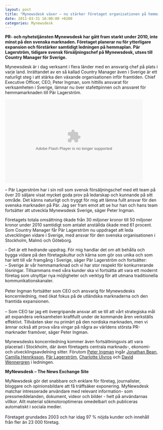 ```yaml
---
layout: post
title: "Mynewsdesk växer – nu stärker företaget organisationen på hemmaplan"
date: 2011-03-31 16:00:00 +0200
categories: Mynewsdesk
---
```

 <div class='clearfix'><p><strong>PR- och nyhetstjänsten Mynewsdesk har gått fram starkt under 2010, inte minst på den svenska marknaden. Företaget planerar nu för ytterligare expansion och förstärker samtidigt ledningen på hemmaplan. Pär Lagerström, tidigare svensk försäljningschef på Mynewsdesk, utses till Country Manager för Sverige.</strong></p>
<p>Mynewsdesk är i dag verksamt i flera länder med en ansvarig chef på plats i varje land. Inrättandet av en så kallad Country Manager även i Sverige är ett naturligt steg i att stärka den växande organisationen inför framtiden. Chief Executive Officer, CEO, Peter Ingman, som hittills ansvarat för verksamheten i Sverige, lämnar nu över stafettpinnen och ansvaret för hemmamarknaden till Pär Lagerström.</p>
<p><object width="454" height="276" classid="clsid:d27cdb6e-ae6d-11cf-96b8-444553540000" codebase="http://download.macromedia.com/pub/shockwave/cabs/flash/swflash.cab#version=6,0,40,0"><param name="wmode" value="transparent"><param name="allowscriptaccess" value="always"><param name="allowfullscreen" value="true"><param name="src" value="http://csp.picsearch.com/players/mediaplayer5.swf?playlist=http%3A//csp.picsearch.com/playlist%3Fauth%3DUVkCeOLtm6TR8a5mZbEacW_Bmab2Kre8pgMBwJZf_KyFcZZmmpAc4x4Bm5OUAvz4N1RW-PCsmujPpKrGdRTtIogwtOZba0vY"><param name="quality" value="high"><embed width="454" height="276" type="application/x-shockwave-flash" src="http://csp.picsearch.com/players/mediaplayer5.swf?playlist=http%3A//csp.picsearch.com/playlist%3Fauth%3DUVkCeOLtm6TR8a5mZbEacW_Bmab2Kre8pgMBwJZf_KyFcZZmmpAc4x4Bm5OUAvz4N1RW-PCsmujPpKrGdRTtIogwtOZba0vY" wmode="transparent" allowscriptaccess="always" allowfullscreen="true" quality="high"></object></p>
<p>– Pär Lagerström har i sin roll som svensk försäljningschef med ett team på över 20 säljare visat mycket goda prov på ledarskap och kunnande på sitt område. Det känns naturligt och tryggt för mig att lämna fullt ansvar för den svenska marknaden på Pär. Jag ser fram emot att se hur han och hans team fortsätter att utveckla Mynewsdesk Sverige, säger Peter Ingman.</p>
<p>Företagets totala omsättning ökade från 30 miljoner kronor till 50 miljoner kronor under 2010 samtidigt som antalet anställda ökade med 61 procent. Som Country Manager får Pär Lagerström nu uppdraget att leda utvecklingen vidare i Sverige, med ansvar för den svenska organisationen i Stockholm, Malmö och Göteborg.</p>
<p>– Det är ett hedrande uppdrag. För mig handlar det om att behålla och bygga vidare på den företagskultur och kärna som gör oss unika och som har lett till vår framgång i Sverige, säger Pär Lagerström och fortsätter:<br> – ­Sverige är vår hemmamarknad och vi har stor respekt för konkurrerande lösningar. Tillsammans med våra kunder ska vi fortsätta att vara ett modernt företag som utnyttjar nya möjligheter och verktyg för att utmana traditionella kommunikationskanaler.<br><br> Peter Ingman fortsätter som CEO och ansvarig för Mynewsdesks koncernledning, med ökat fokus på de utländska marknaderna och den framtida expansionen.<br><br> – Som CEO tar jag ett övergripande ansvar att se till att vårt strategiska mål att expandera verksamheten kraftfullt under de kommande åren verkställs effektivt. Tillväxten sker nu primärt på den nordiska marknaden, men vi ämnar också att prova våra vingar på några av världens största PR-marknader framöver, säger Peter Ingman.</p>
<p>Mynewsdesks koncernledning kommer även fortsättningsvis att vara placerad i Stockholm, där även företagets centrala marknads-, ekonomi- och utvecklingsavdelning sitter. Förutom <a href="/se/pressroom/newsdesk/contact_person/view/peter-ingman-administration-foeretagsledning-14">Peter Ingman</a> ingår <a href="/se/pressroom/newsdesk/contact_person/view/jonathan-bean-6938">Jonathan Bean</a>, <a href="/se/pressroom/newsdesk/contact_person/view/camilla-henriksson-ekonomi-1290">Camilla Henriksson</a>, <a href="/se/pressroom/newsdesk/contact_person/view/paer-lagerstroem-5219">Pär Lagerström</a>, <a href="/se/pressroom/newsdesk/contact_person/view/charlotte-ulvros-marknadschef-6932">Charlotte Ulvros</a> och <a href="/se/pressroom/newsdesk/contact_person/view/david-wennergren-utveckling-233">David Wennergren</a> i ledningen.</p>
</div>
<div class='boilerplate'><p><strong>MyNewsdesk – The News Exchange Site</strong></p>
<p>MyNewsdesk gör det snabbare och enklare för företag, journalister, bloggare och opinionsbildare att få träffsäker exponering. MyNewsdesk matchar intresserade användare med relevant information- som pressmeddelanden, dokument, videor och bilder - helt på användarnas villkor. Allt material sökmotoroptimeras omedelbart och publiceras automatiskt i sociala medier.<br /><br />Företaget grundades 2003 och har idag 97 % nöjda kunder och innehåll från fler än 23 000 företag.</p></div>
